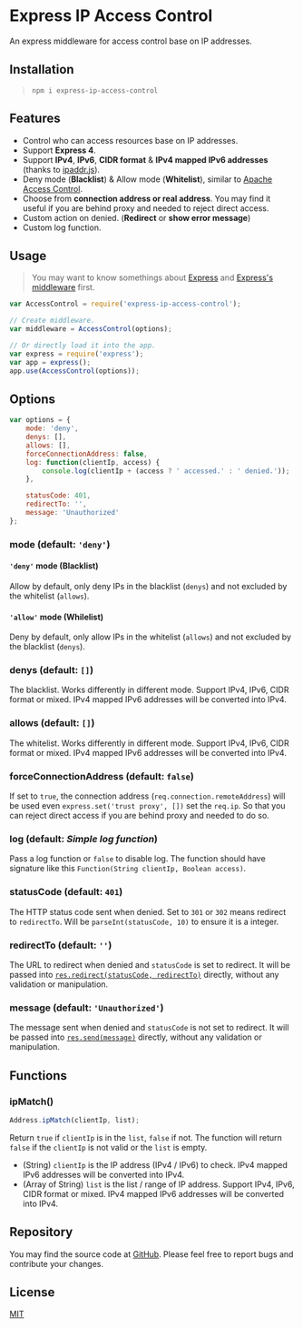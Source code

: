 # Express IP Access Control
An express middleware for access control base on IP addresses.

## Installation

> `npm i express-ip-access-control`

## Features

* Control who can access resources base on IP addresses.
* Support **Express 4**.
* Support **IPv4**, **IPv6**, **CIDR format** & **IPv4 mapped IPv6 addresses** (thanks to [ipaddr.js](https://github.com/whitequark/ipaddr.js)).
* Deny mode (**Blacklist**) & Allow mode (**Whitelist**), similar to [Apache Access Control](https://httpd.apache.org/docs/2.2/howto/access.html).
* Choose from **connection address or real address**. You may find it useful if you are behind proxy and needed to reject direct access.
* Custom action on denied. (**Redirect** or **show error message**)
* Custom log function.

## Usage

> You may want to know somethings about [Express](http://expressjs.com) and [Express's middleware](http://expressjs.com/guide/using-middleware.html) first.

```javascript
var AccessControl = require('express-ip-access-control');

// Create middleware.
var middleware = AccessControl(options);

// Or directly load it into the app.
var express = require('express');
var app = express();
app.use(AccessControl(options));
```

## Options

```javascript
var options = {
	mode: 'deny',
	denys: [],
	allows: [],
	forceConnectionAddress: false,
	log: function(clientIp, access) {
		console.log(clientIp + (access ? ' accessed.' : ' denied.'));
	},

	statusCode: 401,
	redirectTo: '',
	message: 'Unauthorized'
};
```

### mode (default: `'deny'`)

#### `'deny'` mode (Blacklist)

Allow by default, only deny IPs in the blacklist (`denys`) and not excluded by the whitelist (`allows`).

#### `'allow'` mode (Whilelist)

Deny by default, only allow IPs in the whitelist (`allows`) and not excluded by the blacklist (`denys`).

### denys (default: `[]`)

The blacklist. Works differently in different mode. Support IPv4, IPv6, CIDR format or mixed. IPv4 mapped IPv6 addresses will be converted into IPv4.

### allows (default: `[]`)

The whitelist. Works differently in different mode. Support IPv4, IPv6, CIDR format or mixed. IPv4 mapped IPv6 addresses will be converted into IPv4.

### forceConnectionAddress (default: `false`)

If set to `true`, the connection address (`req.connection.remoteAddress`) will be used even `express.set('trust proxy', [])` set the `req.ip`. So that you can reject direct access if you are behind proxy and needed to do so.

### log (default: *Simple log function*)

Pass a log function or `false` to disable log.
The function should have signature like this `Function(String clientIp, Boolean access)`.

### statusCode (default: `401`)

The HTTP status code sent when denied. Set to `301` or `302` means redirect to `redirectTo`. Will be `parseInt(statusCode, 10)` to ensure it is a integer.

### redirectTo (default: `''`)

The URL to redirect when denied and `statusCode` is set to redirect. It will be passed into [`res.redirect(statusCode, redirectTo)`](http://expressjs.com/4x/api.html#res.redirect) directly, without any validation or manipulation.

### message (default: `'Unauthorized'`)

The message sent when denied and `statusCode` is not set to redirect. It will be passed into [`res.send(message)`](http://expressjs.com/4x/api.html#res.send) directly, without any validation or manipulation.

## Functions

### ipMatch()

```javascript
Address.ipMatch(clientIp, list);
```

Return `true` if `clientIp` is in the `list`, `false` if not.  The function will return `false` if the `clientIp` is not valid or the `list` is empty.

* (String) `clientIp` is the IP address (IPv4 / IPv6) to check. IPv4 mapped IPv6 addresses will be converted into IPv4.
* (Array of String) `list` is the list / range of IP address. Support IPv4, IPv6, CIDR format or mixed. IPv4 mapped IPv6 addresses will be converted into IPv4.

## Repository

You may find the source code at [GitHub](https://github.com/KennyTangHK/express-ip-access-control). Please feel free to report bugs and contribute your changes.

## License

[MIT](LICENSE)